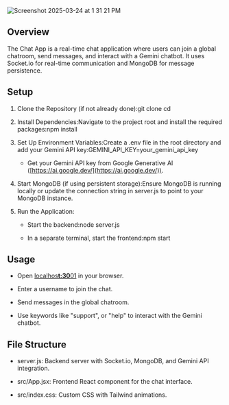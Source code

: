 
![Screenshot 2025-03-24 at 1 31 21 PM](https://github.com/user-attachments/assets/b27133c5-81d5-469e-bc85-6b0a2247fbba)

**Overview**
------------

The Chat App is a real-time chat application where users can join a global chatroom, send messages, and interact with a Gemini chatbot. It uses Socket.io for real-time communication and MongoDB for message persistence.

Setup
-----

1.  Clone the Repository (if not already done):git clone cd
    
2.  Install Dependencies:Navigate to the project root and install the required packages:npm install
    
3.  Set Up Environment Variables:Create a .env file in the root directory and add your Gemini API key:GEMINI\_API\_KEY=your\_gemini\_api\_key
    
    *   Get your Gemini API key from Google Generative AI ([https://ai.google.dev/](https://ai.google.dev/)).
        
4.  Start MongoDB (if using persistent storage):Ensure MongoDB is running locally or update the connection string in server.js to point to your MongoDB instance.
    
5.  Run the Application:
    
    *   Start the backend:node server.js
        
    *   In a separate terminal, start the frontend:npm start
        

Usage
-----

*   Open [localhos**t:30**01](localhost:3001) in your browser.
    
*   Enter a username to join the chat.
    
*   Send messages in the global chatroom.
    
*   Use keywords like "support", or "help" to interact with the Gemini chatbot.
    

File Structure
--------------

*   server.js: Backend server with Socket.io, MongoDB, and Gemini API integration.
    
*   src/App.jsx: Frontend React component for the chat interface.
    
*   src/index.css: Custom CSS with Tailwind animations.
